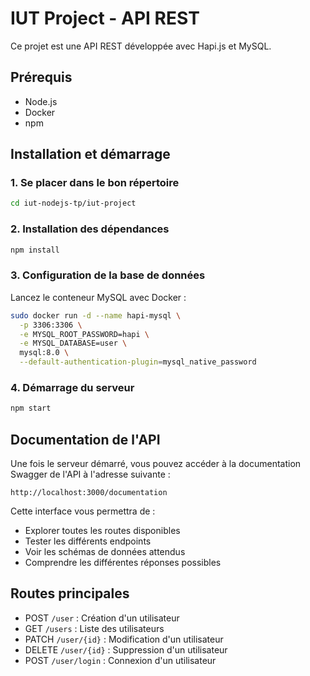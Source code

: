 # IUT Project - API REST

Ce projet est une API REST développée avec Hapi.js et MySQL.

## Prérequis

- Node.js
- Docker
- npm

## Installation et démarrage

### 1. Se placer dans le bon répertoire

```bash
cd iut-nodejs-tp/iut-project
```

### 2. Installation des dépendances

```bash
npm install
```

### 3. Configuration de la base de données

Lancez le conteneur MySQL avec Docker :

```bash
sudo docker run -d --name hapi-mysql \
  -p 3306:3306 \
  -e MYSQL_ROOT_PASSWORD=hapi \
  -e MYSQL_DATABASE=user \
  mysql:8.0 \
  --default-authentication-plugin=mysql_native_password
```

### 4. Démarrage du serveur

```bash
npm start
```

## Documentation de l'API

Une fois le serveur démarré, vous pouvez accéder à la documentation Swagger de l'API à l'adresse suivante :

```
http://localhost:3000/documentation
```

Cette interface vous permettra de :
- Explorer toutes les routes disponibles
- Tester les différents endpoints
- Voir les schémas de données attendus
- Comprendre les différentes réponses possibles

## Routes principales

- POST `/user` : Création d'un utilisateur
- GET `/users` : Liste des utilisateurs 
- PATCH `/user/{id}` : Modification d'un utilisateur 
- DELETE `/user/{id}` : Suppression d'un utilisateur 
- POST `/user/login` : Connexion d'un utilisateur
